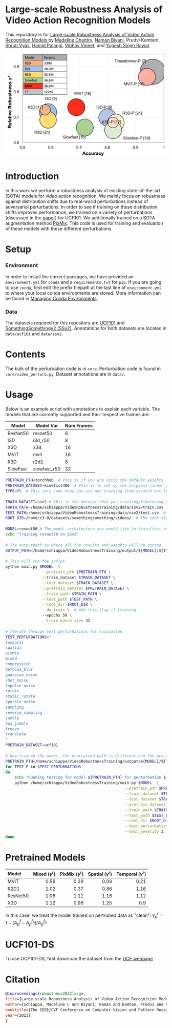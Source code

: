 # Large-scale Robustness Analysis of Video Action Recognition Models
This repository is for [Large-scale Robustness Analysis of Video Action Recognition Models
](https://arxiv.org/abs/2207.01398) by [Madeline Chantry](https://sites.google.com/view/madelineschiappa/home), 
[Naman Biyani](https://arxiv.org/search/cs?searchtype=author&query=Biyani%2C+N), Prudvi Kamtam, 
[Shruti Vyas](https://arxiv.org/search/cs?searchtype=author&query=Vyas%2C+S), 
[Hamid Palangi](https://arxiv.org/search/cs?searchtype=author&query=Palangi%2C+H),
[Vibhav Vineet](https://arxiv.org/search/cs?searchtype=author&query=Vineet%2C+V),
and [Yogesh Singh Rawat](https://www.crcv.ucf.edu/person/rawat/).

<img alt="" src="images/Teaserv2.png"/>

# Introduction
In this work we perform a robustness analysis of existing state-of-the-art (SOTA) models for video action recognition.
We mainly focus on robustness against distribution shifts due to real-world perturbations instead of adversarial perturbations. 
In order to see if training on these distribution shifts improves performance, we trained on a variety of perturbations
(discussed in the [paper](https://arxiv.org/abs/2207.01398)) for UCF101. We additionally trained on a SOTA augmentation
method [PixMix](https://github.com/andyzoujm/pixmix). This code is used for training and evaluation of these models
with these different perturbations. 

# Setup
### Environment
In order to install the correct packages, we have provided an `environment.yml` for `conda` and a `requirements.txt` for
`pip`. If you are going to use `conda`, first edit the prefix filepath at the last line of `environment.yml` to where 
your local conda environments are stored. More information can be found in 
[Managing Conda Environments](https://conda.io/docs/user-guide/tasks/manage-environments.html).

### Data
The datasets required for this repository are [UCF101](https://www.crcv.ucf.edu/data/UCF101.php) and 
[SomethingSomethingv2 (SSv2)](https://developer.qualcomm.com/software/ai-datasets/something-something). 
Annotations for both datasets are located in `data/ucf101` and `data/ssv2`. 


# Contents
The bulk of the perturbation code is in `core`. Perturbation code is found in `core/video_perturb.py`.
Dataset annotations are in `data/`. 

# Usage
Below is an example script with annotations to explain each variable.
The models that are currently supported and their respective frames are:

| Model    | Model Var    | Num Frames |
|----------|--------------|------------|
| ResNet50 | resnet50     | 8          |
| I3D      | i3d_r50      | 8          |
| X3D      | x3d          | 16         |
| MViT     | mvit         | 16         |
| R3D      | r2d1         | 8          |
| SlowFast | slowfast_r50 | 32         |


```bash
PRETRAIN_PTH=torchhub  # This is if you are using the default weights from pytorchvideo, otherwise use own path
PRETRAIN_DATASET=kinetics400  # This is to set up the original linear classifier size
TYPE=ft  # This lets code know you are not training from scratch but loading pre-trained weights

TRAIN_DATASET=ssv2 # this is the dataset that you training/finetuning on, currently either ucf101 or ssv2
TRAIN_PATH=/home/schiappa/VideoRobustnessTraining/data/ssv2/train.csv  # Corresponding annotations
TEST_PATH=/home/schiappa/VideoRobustnessTraining/data/ssv2/test.csv  # Corresponding test annotations
ROOT_DIR=/home/c3-0/datasets/somethingsomething/videos/  # The root directory of the raw videos

MODEL=resnet50 # The model architecture you would like to train/test on
echo "Training resnet50 on SSv2"

# The outputpath is where all the results and weights will be stored.
OUTPUT_PATH=/home/schiappa/VideoRobustnessTraining/output/${MODEL}/${TYPE}_${TRAIN_DATASET}/${TRAIN_P}_3/save_last.pth

# This will run the script
python main.py $MODEL  \
                --pretrain_pth $PRETRAIN_PTH \ 
                --train_dataset $TRAIN_DATASET \
                --test_dataset $TRAIN_DATASET \
                --pretrain_dataset $PRETRAIN_DATASET \
                --train_path $TRAIN_PATH \
                --test_path $TEST_PATH \
                --root_dir $ROOT_DIR \
                --do_train \  # Add this flag if training
                --epochs 50 \
                --train_batch_size 32

# Iterate through test perturbations for evaluation
TEST_PERTURBATIONS="
temporal
spatial
pixmix
mixed
compression
defocus_blur
gaussian_noise
shot_noise
impulse_noise
rotate
static_rotate
speckle_noise
sampling
reverse_sampling
jumble
box_jumble
freeze
translate
"
PRETRAIN_DATASET=ucf101

# Now trained the model, the pretrained path is different and the pre-train dataset is the dataset trained on
PRETRAIN_PTH=/home/schiappa/VideoRobustnessTraining/output/${MODEL}/${TYPE}_${TRAIN_DATASET}/None_None/save_last.pth
for TEST_P in $TEST_PERTURBATIONS
do
    echo "Running testing for model ${PRETRAIN_PTH} for perturbation ${TEST_P}"
    python /home/schiappa/VideoRobustnessTraining/main.py $MODEL  \
                                                    --pretrain_pth $PRETRAIN_PTH \
                                                    --train_dataset $TRAIN_DATASET \
                                                    --test_dataset $TRAIN_DATASET \
                                                    --pretrain_dataset $TRAIN_DATASET \
                                                    --train_path $TRAIN_PATH \
                                                    --test_path $TEST_PATH \
                                                    --root_dir $ROOT_DIR \
                                                    --test_perturbation $TEST_P \
                                                    --test_severity 3
done
```

# Pretrained Models
| Model    |   Mixed $(\gamma^r)$ |   PixMix $(\gamma^r)$ |   Spatial $(\gamma^r)$ |   Temporal $(\gamma^r)$ |
|:---------|---------------------:|----------------------:|-----------------------:|------------------------:|
| MViT     |                 0.59 |                  0.29 |                   0.08 |                    0.21 |
| R2D1     |                 1.02 |                  0.37 |                   0.86 |                    1.16 |
| ResNet50 |                 1.06 |                  1.11 |                   1.16 |                    1.12 |
| X3D      |                 1.12 |                  0.98 |                   1.25 |                    0.9  |


In this case, we treat the model trained on pertrubed data as "clean": $\gamma^r_p = 1 - (A^{f}_p - A^{f_p}_p)/ A^{f_p}_p$

# UCF101-DS
To use UCF101-DS, first download the dataset from the 
[UCF webpage](https://www.crcv.ucf.edu/research/projects/ucf101-ds-action-recognition-for-real-world-distribution-shifts/)

# Citation
```bibtex
@inproceedings{robustness2022large,
title={Large-scale Robustness Analysis of Video Action Recognition Models},
author={Schiappa, Madeline C and Biyani, Naman and Kamtam, Prudvi and Vyas, Shruti and Palangi, Hamid and Vineet, Vibhav and Rawat, Yogesh},
booktitle={The IEEE/CVF Conference on Computer Vision and Pattern Recognition},
year={2023}
}
```
